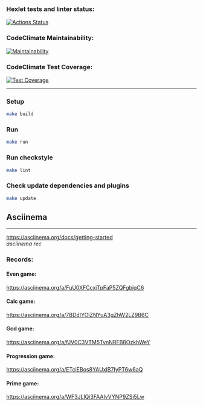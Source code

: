 ### Hexlet tests and linter status:
[![Actions Status](https://github.com/sergeinov/java-project-61/workflows/hexlet-check/badge.svg)](https://github.com/sergeinov/java-project-61/actions)


### CodeClimate Maintainability:
[![Maintainability](https://api.codeclimate.com/v1/badges/73c4165ac9de71fa93f0/maintainability)](https://codeclimate.com/github/sergeinov/java-project-61/maintainability)
### CodeClimate Test Coverage:
[![Test Coverage](https://api.codeclimate.com/v1/badges/73c4165ac9de71fa93f0/test_coverage)](https://codeclimate.com/github/sergeinov/java-project-61/test_coverage)

---

### Setup
```sh
make build
```

### Run
```sh
make run
```

### Run checkstyle
```sh
make lint
```

### Check update dependencies and plugins
```sh
make update
```

## Asciinema

---

https://asciinema.org/docs/getting-started <br>
*asciinema rec*

### Records:
#### Even game:
https://asciinema.org/a/FuU0XFCcxiTpFaP5ZQFgbiqC6

#### Calc game:
https://asciinema.org/a/7BDdIYOlZNYuA3gZhW2LZ9B6C

#### Gcd game:
https://asciinema.org/a/fJV0C3VTM5TvnNRFB8OzkhWeY

#### Progression game:
https://asciinema.org/a/ETclEBos8YAUxIB7IyPT6w6aQ

#### Prime game:
https://asciinema.org/a/WF3JLlQi3FAAIvVYNP9ZSi5Lw